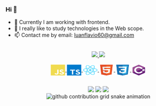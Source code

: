 ### Hi 👋

- 🔭 Currently I am working with frontend.
- 🌱 I really like to study technologies in the Web scope.
- 📫 Contact me by email: luanflavio60@gmail.com

##

<div align="center">
  <a href="https://github.com/LuanFlavio">
  <img height="160em" src="https://github-readme-stats.vercel.app/api?username=luanflavio&show_icons=true&theme=tokyonight&include_all_commits=true&count_private=true"/>
  <img height="160em" src="https://github-readme-stats.vercel.app/api/top-langs/?username=luanflavio&layout=compact&langs_count=7&theme=tokyonight"/>

  <div style="display: inline_block"><br>
    <img align="center" alt="Luan-Js" height="30" width="40" src="https://raw.githubusercontent.com/devicons/devicon/master/icons/javascript/javascript-plain.svg">
    <img align="center" alt="Luan-Ts" height="30" width="40" src="https://raw.githubusercontent.com/devicons/devicon/master/icons/typescript/typescript-plain.svg">
    <img align="center" alt="Luan-React" height="30" width="40" src="https://raw.githubusercontent.com/devicons/devicon/master/icons/react/react-original.svg">
    <img align="center" alt="Luan-HTML" height="30" width="40" src="https://raw.githubusercontent.com/devicons/devicon/master/icons/html5/html5-original.svg">
    <img align="center" alt="Luan-CSS" height="30" width="40" src="https://raw.githubusercontent.com/devicons/devicon/master/icons/css3/css3-original.svg">
    <!-- <img align="center" alt="Luan-Python" height="30" width="40" src="https://raw.githubusercontent.com/devicons/devicon/master/icons/python/python-original.svg"> -->
    <img align="center" alt="Luan-Csharp" height="30" width="40" src="https://raw.githubusercontent.com/devicons/devicon/master/icons/csharp/csharp-original.svg">
  </div>
 
  ##
  
  <div> 
    <a href="https://www.instagram.com/luann.flavio/" target="_blank"><img src="https://img.shields.io/badge/-Instagram-%23EB0450?style=for-the-badge&logo=instagram&logoColor=white" target="_blank"></a>
    <a href = "mailto:luanflavio60@gmail.com"><img src="https://img.shields.io/badge/-Gmail-%23333?style=for-the-badge&logo=gmail&logoColor=white" target="_blank"></a>
    <a href="https://www.linkedin.com/in/luanflavio/" target="_blank"><img src="https://img.shields.io/badge/-LinkedIn-%230077B5?style=for-the-badge&logo=linkedin&logoColor=white" target="_blank"></a> 
  </div>
  <picture>
    <source media="(prefers-color-scheme: dark)" srcset="https://raw.githubusercontent.com/LuanFlavio/LuanFlavio/output/github-contribution-grid-snake-dark.svg">
    <source media="(prefers-color-scheme: light)" srcset="https://raw.githubusercontent.com/LuanFlavio/LuanFlavio/output/github-contribution-grid-snake.svg">
    <img alt="github contribution grid snake animation" src="https://raw.githubusercontent.com/LuanFlavio/LuanFlavio/output/github-contribution-grid-snake.svg">
  </picture>
</div>
